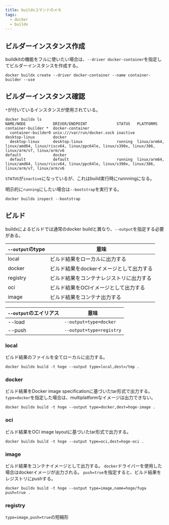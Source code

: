 ```yaml
---
title: buildxコマンドのメモ
tags:
  - docker
  - buildx
---
```


## ビルダーインスタンス作成
buildkitの機能をフルに使いたい場合は、`--driver docker-container`を指定してビルダーインスタンスを作成する。

```
docker buildx create --driver docker-container --name container-builder --use
```

## ビルダーインスタンス確認
`*`が付いているインスタンスが使用されている。

```
docker buildx ls
NAME/NODE            DRIVER/ENDPOINT             STATUS   PLATFORMS
container-builder *  docker-container                     
  container-builder0 unix:///var/run/docker.sock inactive 
desktop-linux        docker                               
  desktop-linux      desktop-linux               running  linux/arm64, linux/amd64, linux/riscv64, linux/ppc64le, linux/s390x, linux/386, linux/arm/v7, linux/arm/v6
default              docker                               
  default            default                     running  linux/arm64, linux/amd64, linux/riscv64, linux/ppc64le, linux/s390x, linux/386, linux/arm/v7, linux/arm/v6
```


`STATUS`が`inactive`になっているが、これはbuild実行時にrunnningになる。

明示的に`running`にしたい場合は`--bootstrap`を実行する。
```
docker buildx inspect --bootstrap
```

## ビルド
buildxによるビルドでは通常のdocker buildと異なり、`--output`を指定する必要がある。

| `--output`のtype | 意味                                     |
| ---------------- | ---------------------------------------- |
| local            | ビルド結果をローカルに出力する           |
| docker           | ビルド結果をdockerイメージとして出力する |
| registry         | ビルド結果をコンテナレジストリに出力する |
| oci              | ビルド結果をOCIイメージとして出力する    |
| image            | ビルド結果をコンテナ出力する             |

| `--output`のエイリアス | 意味                     |
| ---------------------- | ------------------------ |
| --load                 | `--output=type=docker`   |
| --push                 | `--output=type=registry` |

### local
ビルド結果のファイルを全てローカルに出力する。
```
docker buildx build -t hoge --output type=local,dest=/tmp .
```

### docker
ビルド結果をDocker image specificationに基づいたtar形式で出力する。
`type=docker`を指定した場合は、multiplatformなイメージは出力できない。
```
docker buildx build -t hoge --output type=docker,dest=hoge-image .
```

### oci
ビルド結果をOCI image layoutに基づいたtar形式で出力する。
```
docker buildx build -t hoge --output type=oci,dest=hoge-oci .
```

### image
ビルド結果をコンテナイメージとして出力する。
`docker`ドライバーを使用した場合はdockerイメージが出力される。
`push=true`を指定すると、ビルド結果をレジストリにpushする。
```
docker buildx build -t hoge --output type=image,name=hoge/fuga push=true .
```

### registry
`type=image,push=true`の短縮形